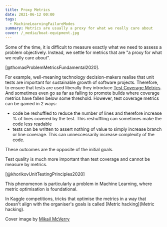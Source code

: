 ```yaml
---
title: Proxy Metrics
date: 2021-06-12 00:00
tags:
  - MachineLearningFailureModes
summary: Metrics are usually a proxy for what we really care about
cover: /_media/boat-equipment.jpg
---
```


Some of the time, it is difficult to measure exactly what we need to assess a problem objectively. Instead, we settle for metrics that are "a proxy for what we really care about".

[@thomasProblemMetricsFundamental2020].

For example, well-meaning technology decision-makers realise that unit tests are important for sustainable growth of software projects. Therefore, to ensure that tests are used liberally they introduce [Test Coverage Metrics](test-coverage-metrics.md). And sometimes even go as far as failing to promote builds where coverage metrics have fallen below some threshold. However, test coverage metrics can be gamed in 2 ways:

* code be reshuffled to reduce the number of lines and therefore increase % of lines covered by the test. This reshuffling can sometimes make the code less readable
* tests can be written to assert nothing of value to simply increase branch or line coverage. This can unneccessarily increase complexity of the code.

These outcomes are the opposite of the initial goals.

Test quality is much more important than test coverage and cannot be measure by metrics.

[@khorikovUnitTestingPrinciples2020]

This phenomenon is particularly a problem in Machine Learning, where metric optimisation is foundational.

In Kaggle competitions, tricks that optimise the metrics in a way that doesn't align with the organiser's goals is called [Metric hacking](Metric hacking).

Cover image by [Mikail McVerry](https://unsplash.com/photos/-yBvef_mAaQ)
